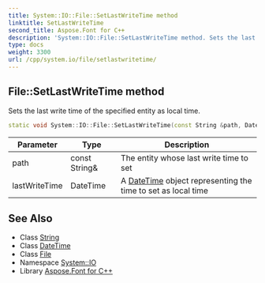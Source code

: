 ```yaml
---
title: System::IO::File::SetLastWriteTime method
linktitle: SetLastWriteTime
second_title: Aspose.Font for C++
description: 'System::IO::File::SetLastWriteTime method. Sets the last write time of the specified entity as local time in C++.'
type: docs
weight: 3300
url: /cpp/system.io/file/setlastwritetime/
---
```

## File::SetLastWriteTime method


Sets the last write time of the specified entity as local time.

```cpp
static void System::IO::File::SetLastWriteTime(const String &path, DateTime lastWriteTime)
```


| Parameter | Type | Description |
| --- | --- | --- |
| path | const String\& | The entity whose last write time to set |
| lastWriteTime | DateTime | A [DateTime](../../../system/datetime/) object representing the time to set as local time |

## See Also

* Class [String](../../../system/string/)
* Class [DateTime](../../../system/datetime/)
* Class [File](../)
* Namespace [System::IO](../../)
* Library [Aspose.Font for C++](../../../)
